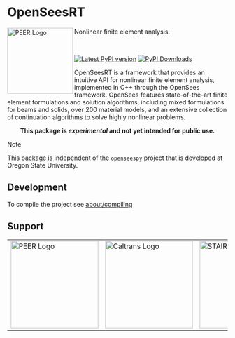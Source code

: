 # OpenSeesRT

<img align="left" src="https://raw.githubusercontent.com/claudioperez/sdof/master/docs/assets/peer-black-300.png" width="150px" alt="PEER Logo">

Nonlinear finite element analysis.

<br>

<div style="align:center">

[![Latest PyPI version](https://img.shields.io/pypi/v/opensees?logo=pypi)](https://pypi.python.org/pypi/opensees)
[![PyPI Downloads](https://img.shields.io/pypi/dm/opensees)](https://pypi.org/project/opensees)
<!-- [![](https://img.shields.io/conda/v/opensees/opensees?color=%23660505)](https://anaconda.org/opensees/opensees) -->

</div>

OpenSeesRT is a framework that provides an intuitive API for nonlinear
finite element analysis, implemented in C++ through the OpenSees framework. 
OpenSees features state-of-the-art finite element formulations and solution 
algorithms, including mixed formulations for beams and solids, over 200 material models, and an
extensive collection of continuation algorithms to solve highly nonlinear
problems. 

<p style="text-align: center;">
<b>This package is <i>experimental</i> and not yet intended for public use.</b>
</p>


> [!NOTE]
> This package is independent of the [`openseespy`](https://pypi.org/project/openseespy)
> project that is developed at Oregon State University.


## Development

To compile the project see [about/compiling](https://github.com/claudioperez/OpenSeesRT/blob/main/about/compiling.md)

<!-- Badge links -->

[pypi-d-image]: https://img.shields.io/pypi/dm/opensees.svg
[license-badge]: https://img.shields.io/pypi/l/opensees.svg
[pypi-d-link]: https://pypi.org/project/opensees
[pypi-v-image]: https://img.shields.io/pypi/v/opensees.svg
[pypi-v-link]: https://pypi.org/project/opensees



## Support

<table align="center" style="border: 0;">
<tr>
  <td>
    <a href="https://peer.berkeley.edu">
    <img src="https://raw.githubusercontent.com/claudioperez/sdof/master/docs/assets/peer-black-300.png"
         alt="PEER Logo" width="200"/>
    </a>
  </td>

  <td>
    <a href="https://dot.ca.gov/">
    <img src="https://raw.githubusercontent.com/claudioperez/sdof/master/docs/assets/Caltrans.svg.png"
         alt="Caltrans Logo" width="200"/>
    </a>
  </td>

  <td>
    <a href="https://stairlab.berkeley.edu">
    <img src="https://raw.githubusercontent.com/claudioperez/sdof/master/docs/assets/stairlab.svg"
         alt="STAIRlab Logo" width="200"/>
    </a>
  </td> 
 </tr>
</table>


